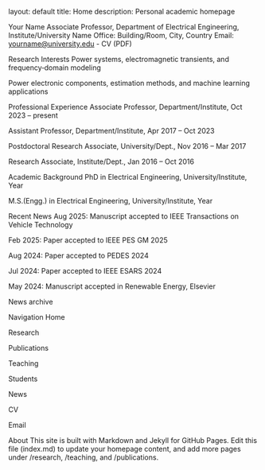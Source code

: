 
layout: default
title: Home
description: Personal academic homepage

Your Name
Associate Professor, Department of Electrical Engineering, Institute/University Name
Office: Building/Room, City, Country
Email: yourname@university.edu - CV (PDF)

Research Interests
Power systems, electromagnetic transients, and frequency‑domain modeling

Power electronic components, estimation methods, and machine learning applications

Professional Experience
Associate Professor, Department/Institute, Oct 2023 – present

Assistant Professor, Department/Institute, Apr 2017 – Oct 2023

Postdoctoral Research Associate, University/Dept., Nov 2016 – Mar 2017

Research Associate, Institute/Dept., Jan 2016 – Oct 2016

Academic Background
PhD in Electrical Engineering, University/Institute, Year

M.S.(Engg.) in Electrical Engineering, University/Institute, Year

Recent News
Aug 2025: Manuscript accepted to IEEE Transactions on Vehicle Technology

Feb 2025: Paper accepted to IEEE PES GM 2025

Aug 2024: Paper accepted to PEDES 2024

Jul 2024: Paper accepted to IEEE ESARS 2024

May 2024: Manuscript accepted in Renewable Energy, Elsevier

News archive

Navigation
Home

Research

Publications

Teaching

Students

News

CV

Email

About
This site is built with Markdown and Jekyll for GitHub Pages. Edit this file (index.md) to update your homepage content, and add more pages under /research, /teaching, and /publications.​